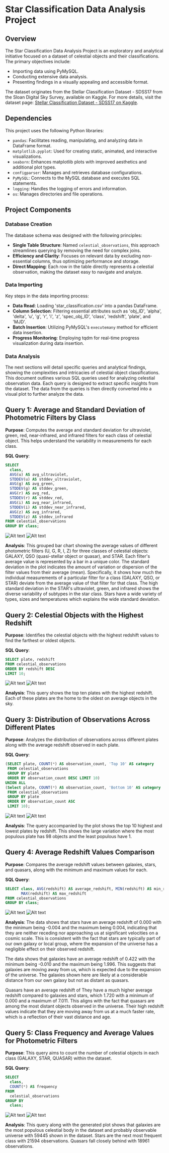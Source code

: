 # Star Classification Data Analysis Project

## Overview

The Star Classification Data Analysis Project is an exploratory and analytical initiative focused on a dataset of celestial objects and their classifications. The primary objectives include:

- Importing data using PyMySQL.
- Conducting extensive data analysis.
- Presenting findings in a visually appealing and accessible format.

The dataset originates from the Stellar Classification Dataset - SDSS17 from the Sloan Digital Sky Survey, available on Kaggle. For more details, visit the dataset page: [Stellar Classification Dataset - SDSS17 on Kaggle](https://www.kaggle.com/datasets/fedesoriano/stellar-classification-dataset-sdss17).

## Dependencies

This project uses the following Python libraries:

- `pandas`: Facilitates reading, manipulating, and analyzing data in DataFrame format.
- `matplotlib.pyplot`: Used for creating static, animated, and interactive visualizations.
- `seaborn`: Enhances matplotlib plots with improved aesthetics and additional plot types.
- `configparser`: Manages and retrieves database configurations.
- `PyMySQL`: Connects to the MySQL database and executes SQL statements.
- `logging`: Handles the logging of errors and information.
- `os`: Manages directories and file operations.

## Project Components

### Database Creation

The database schema was designed with the following principles:

- **Single Table Structure**: Named `celestial_observations`, this approach streamlines querying by removing the need for complex joins.
- **Efficiency and Clarity**: Focuses on relevant data by excluding non-essential columns, thus optimizing performance and storage.
- **Direct Mapping**: Each row in the table directly represents a celestial observation, making the dataset easy to navigate and analyze.

### Data Importing

Key steps in the data importing process:

- **Data Read**: Loading 'star_classification.csv' into a pandas DataFrame.
- **Column Selection**: Filtering essential attributes such as 'obj_ID', 'alpha', 'delta', 'u', 'g', 'r', 'i', 'z', 'spec_obj_ID', 'class', 'redshift', 'plate', and 'MJD'.
- **Batch Insertion**: Utilizing PyMySQL's `executemany` method for efficient data insertion.
- **Progress Monitoring**: Employing tqdm for real-time progress visualization during data insertion.

### Data Analysis


The next sections will detail specific queries and analytical findings, showing the complexities and intricacies of celestial object classifications. This document outlines various SQL queries used for analyzing celestial observation data. Each query is designed to extract specific insights from the dataset. The data from the queries is then directly converted into a visual plot to further analyze the data.




## Query 1: Average and Standard Deviation of Photometric Filters by Class

**Purpose**: Computes the average and standard deviation for ultraviolet, green, red, near-infrared, and infrared filters for each class of celestial object. This helps understand the variability in measurements for each class.

**SQL Query**:
```sql
SELECT
  class,
  AVG(u) AS avg_ultraviolet,
  STDDEV(u) AS stddev_ultraviolet,
  AVG(g) AS avg_green,
  STDDEV(g) AS stddev_green,
  AVG(r) AS avg_red,
  STDDEV(r) AS stddev_red,
  AVG(i) AS avg_near_infrared,
  STDDEV(i) AS stddev_near_infrared,
  AVG(z) AS avg_infrared,
  STDDEV(z) AS stddev_infrared
FROM celestial_observations
GROUP BY class;
```
![Alt text](output_screenshots/query1.png)
![Alt text](query_generated_plots/avg_stddev_by_class.png)


**Analysis**: 
This grouped bar chart showing the average values of different photometric filters (U, G, R, I, Z) for three classes of celestial objects: GALAXY, QSO (quasi-stellar object or quasar), and STAR. Each filter's average value is represented by a bar in a unique color. The standard deviation in the plot indicates the amount of variation or dispersion of the filter values from their average (mean). Specifically, it shows how much the individual measurements of a particular filter for a class (GALAXY, QSO, or STAR) deviate from the average value of that filter for that class. The high standard deviation in the STAR's ultraviolet, green, and infrared shows the diverse variability of subtypes in the star class. Stars have a wide variety of types, sizes and temperatures which explains the wide standard deviation.

## Query 2: Celestial Objects with the Highest Redshift

**Purpose**: Identifies the celestial objects with the highest redshift values to find the farthest or oldest objects.

**SQL Query**:
```sql
SELECT plate, redshift
FROM celestial_observations
ORDER BY redshift DESC
LIMIT 10;
```
![Alt text](output_screenshots/query2.png)
![Alt text](query_generated_plots/highest_redshift.png)

**Analysis**: 
This query shows the top ten plates with the highest redshift. Each of these plates are the home to the oldest on average objects in the sky. 

## Query 3: Distribution of Observations Across Different Plates

**Purpose**: Analyzes the distribution of observations across different plates along with the average redshift observed in each plate.

**SQL Query**:
```sql
(SELECT plate, COUNT(*) AS observation_count, 'Top 10' AS category
 FROM celestial_observations 
 GROUP BY plate 
 ORDER BY observation_count DESC LIMIT 10)
UNION ALL
(Select plate, COUNT(*) AS observation_count, 'Bottom 10' AS category
 FROM celestial_observations
 GROUP BY plate
 ORDER BY observation_count ASC
 LIMIT 10);
```
![Alt text](output_screenshots/query3.png)
![Alt text](query_generated_plots/plates_distribution.png)

**Analysis**: 
The query accompanied by the plot shows the top 10 highest and lowest plates by redshift. This shows the large variation where the most populous plate has 98 objects and the least populous have 1.
## Query 4: Average Redshift Values Comparison

**Purpose**: Compares the average redshift values between galaxies, stars, and quasars, along with the minimum and maximum values for each.

**SQL Query**:
```sql
SELECT class, AVG(redshift) AS average_redshift, MIN(redshift) AS min_redshift, 
       MAX(redshift) AS max_redshift 
FROM celestial_observations 
GROUP BY class;
```
![Alt text](output_screenshots/query4.png)
![Alt text](query_generated_plots/avg_redshift_comparison.png)

**Analysis**: 
The data shows that stars have an average redshift of 0.000 with the minimum being -0.004 and the maximum being 0.004, indicating that they are neither receding nor approaching us at significant velocities on a cosmic scale. This is consistent with the fact that stars are typically part of our own galaxy or local group, where the expansion of the universe has a negligible effect on their observed redshift.

The data shows that galaxies have an average redshift of 0.422 with the minimum being -0.010 and the maximum being 1.996. This suggests that galaxies are moving away from us, which is expected due to the expansion of the universe. The galaxies shown here are likely at a considerable distance from our own galaxy but not as distant as quasars.

Quasars have an average redshift of They have a much higher average redshift compared to galaxies and stars, which 1.720 with a minimum of 0.000 and a maximum of 7.011. This aligns with the fact that quasars are among the most distant objects observed in the universe. Their high redshift values indicate that they are moving away from us at a much faster rate, which is a reflection of their vast distance and age.

## Query 5: Class Frequency and Average Values for Photometric Filters

**Purpose**: This query aims to count the number of celestial objects in each class (GALAXY, STAR, QUASAR) within the dataset.

**SQL Query**:
```sql
SELECT
  class,
  COUNT(*) AS frequency
FROM
  celestial_observations
GROUP BY
  class;
```
![Alt text](output_screenshots/query5.png)
![Alt text](query_generated_plots/class_frequency.png)

**Analysis**: 
This query along with the generated plot shows that galaxies are the most populous celestial body in the dataset and probably observable universe with 59445 shown in the dataset. Stars are the next most frequent class with 21594 observations. Quasars fall closely behind with 18961 observations.

